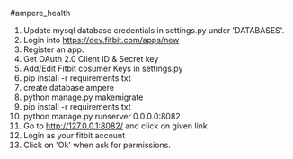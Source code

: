 #ampere_health

1. Update mysql database credentials in settings.py under 'DATABASES'.
2. Login into https://dev.fitbit.com/apps/new
3. Register an app.
4. Get OAuth 2.0 Client ID & Secret key
5. Add/Edit Fitbit cosumer Keys in settings.py
6. pip install -r requirements.txt
7. create database ampere
8. python manage.py makemigrate
9. pip install -r requirements.txt
10. python manage.py runserver 0.0.0.0:8082
11. Go to http://127.0.0.1:8082/ and click on given link
12. Login as your fitbit account
13. Click on 'Ok' when ask for permissions.
